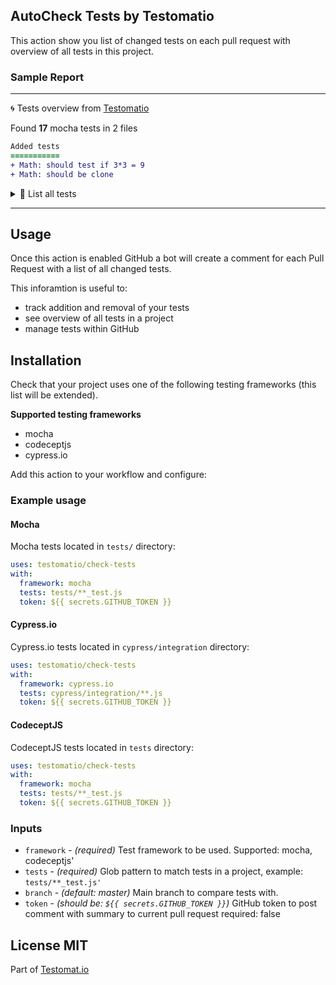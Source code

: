 ## AutoCheck Tests by Testomatio

This action show you list of changed tests on each pull request with overview of all tests in this project.


### Sample Report

---

🌀 Tests overview from [Testomatio](https://testomat.io)


Found **17** mocha tests in 2 files 

```diff
Added tests
===========
+ Math: should test if 3*3 = 9
+ Math: should be clone
```



<details>
  <summary>📑 List all tests</summary>


##### Actions 📎 *example/mocha/cypress_spec.js*
* `.type() - type into a DOM element`
* `.focus() - focus on a DOM element`
* `.blur() - blur off a DOM element`
* `.clear() - clears an input or textarea element`
* `.submit() - submit a form`
* `.click() - click on a DOM element`
* `.dblclick() - double click on a DOM element`
* `.rightclick() - right click on a DOM element`
* `.check() - check a checkbox or radio element`
* `.uncheck() - uncheck a checkbox element`
* `.select() - select an option in a <select> element`
* `.scrollIntoView() - scroll an element into view`
* `.trigger() - trigger an event on a DOM element`
* `cy.scrollTo() - scroll the window or element to a position`

##### Math 📎 *example/mocha/index_test.js*
* `should test if 3*3 = 9`
* `should test (3-4)*8 SHOULD EQUAL -8`
* `should be clone`

</details>

---

## Usage

Once this action is enabled GitHub a bot will create a comment for each Pull Request with a list of all changed tests. 

This inforamtion is useful to:

* track addition and removal of your tests
* see overview of all tests in a project
* manage tests within GitHub

## Installation

Check that your project uses one of the following testing frameworks (this list will be extended).

**Supported testing frameworks**

* mocha
* codeceptjs
* cypress.io

Add this action to your workflow and configure:

### Example usage

#### Mocha 

Mocha tests located in `tests/` directory:

```yml
uses: testomatio/check-tests
with:
  framework: mocha
  tests: tests/**_test.js
  token: ${{ secrets.GITHUB_TOKEN }}
```

#### Cypress.io

Cypress.io tests located in `cypress/integration` directory:

```yml
uses: testomatio/check-tests
with:
  framework: cypress.io
  tests: cypress/integration/**.js
  token: ${{ secrets.GITHUB_TOKEN }}
```


#### CodeceptJS

CodeceptJS tests located in `tests` directory:

```yml
uses: testomatio/check-tests
with:
  framework: mocha
  tests: tests/**_test.js
  token: ${{ secrets.GITHUB_TOKEN }}
```

### Inputs

* `framework` - *(required)* Test framework to be used. Supported: mocha, codeceptjs'
* `tests` - *(required)* Glob pattern to match tests in a project, example: `tests/**_test.js'`
* `branch` - *(default: master)* Main branch to compare tests with. 
* `token` - *(should be: `${{ secrets.GITHUB_TOKEN }}`)* GitHub token to post comment with summary to current pull request
    required: false



## License MIT

Part of [Testomat.io](https://testomat.io)